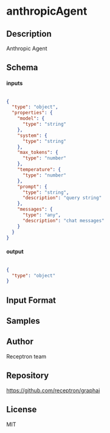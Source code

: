 # anthropicAgent

## Description

Anthropic Agent

## Schema

#### inputs

```json

{
  "type": "object",
  "properties": {
    "model": {
      "type": "string"
    },
    "system": {
      "type": "string"
    },
    "max_tokens": {
      "type": "number"
    },
    "temperature": {
      "type": "number"
    },
    "prompt": {
      "type": "string",
      "description": "query string"
    },
    "messages": {
      "type": "any",
      "description": "chat messages"
    }
  }
}

````

#### output

```json

{
  "type": "object"
}

````

## Input Format



## Samples



## Author

Receptron team

## Repository

https://github.com/receptron/graphai

## License

MIT

